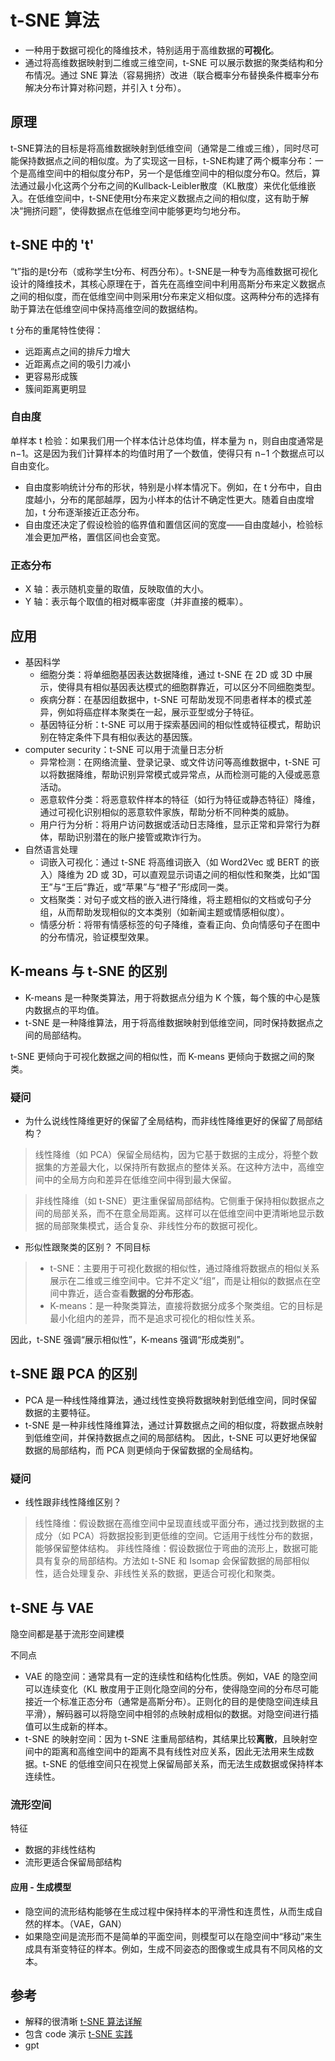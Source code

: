 # t-SNE 算法
* 一种用于数据可视化的降维技术，特别适用于高维数据的**可视化**。
* 通过将高维数据映射到二维或三维空间，t-SNE 可以展示数据的聚类结构和分布情况。通过 SNE 算法（容易拥挤）改进（联合概率分布替换条件概率分布解决分布计算对称问题，并引入 t 分布）。

## 原理
t-SNE算法的目标是将高维数据映射到低维空间（通常是二维或三维），同时尽可能保持数据点之间的相似度。为了实现这一目标，t-SNE构建了两个概率分布：一个是高维空间中的相似度分布P，另一个是低维空间中的相似度分布Q。然后，算法通过最小化这两个分布之间的Kullback-Leibler散度（KL散度）来优化低维嵌入。在低维空间中，t-SNE使用t分布来定义数据点之间的相似度，这有助于解决“拥挤问题”，使得数据点在低维空间中能够更均匀地分布。

## t-SNE 中的 't'

“t”指的是t分布（或称学生t分布、柯西分布）。t-SNE是一种专为高维数据可视化设计的降维技术，其核心原理在于，首先在高维空间中利用高斯分布来定义数据点之间的相似度，而在低维空间中则采用t分布来定义相似度。这两种分布的选择有助于算法在低维空间中保持高维空间的数据结构。

t 分布的重尾特性使得：
* 远距离点之间的排斥力增大
* 近距离点之间的吸引力减小
* 更容易形成簇
* 簇间距离更明显

### 自由度

单样本 t 检验：如果我们用一个样本估计总体均值，样本量为 n，则自由度通常是 n−1。这是因为我们计算样本的均值时用了一个数值，使得只有 n−1 个数据点可以自由变化。

* 自由度影响统计分布的形状，特别是小样本情况下。例如，在 t 分布中，自由度越小，分布的尾部越厚，因为小样本的估计不确定性更大。随着自由度增加，t 分布逐渐接近正态分布。
* 自由度还决定了假设检验的临界值和置信区间的宽度——自由度越小，检验标准会更加严格，置信区间也会变宽。

### 正态分布
* X 轴：表示随机变量的取值，反映取值的大小。
* Y 轴：表示每个取值的相对概率密度（并非直接的概率）。

## 应用

* 基因科学
    * 细胞分类：将单细胞基因表达数据降维，通过 t-SNE 在 2D 或 3D 中展示，使得具有相似基因表达模式的细胞群靠近，可以区分不同细胞类型。
    * 疾病分群：在基因组数据中，t-SNE 可帮助发现不同患者样本的模式差异，例如将癌症样本聚类在一起，展示亚型或分子特征。
    * 基因特征分析：t-SNE 可以用于探索基因间的相似性或特征模式，帮助识别在特定条件下具有相似表达的基因簇。
* computer security：t-SNE 可以用于流量日志分析
    * 异常检测：在网络流量、登录记录、或文件访问等高维数据中，t-SNE 可以将数据降维，帮助识别异常模式或异常点，从而检测可能的入侵或恶意活动。
    * 恶意软件分类：将恶意软件样本的特征（如行为特征或静态特征）降维，通过可视化识别相似的恶意软件家族，帮助分析不同种类的威胁。
    * 用户行为分析：将用户访问数据或活动日志降维，显示正常和异常行为群体，帮助识别潜在的账户接管或欺诈行为。
* 自然语言处理
    * 词嵌入可视化：通过 t-SNE 将高维词嵌入（如 Word2Vec 或 BERT 的嵌入）降维为 2D 或 3D，可以直观显示词语之间的相似性和聚类，比如“国王”与“王后”靠近，或“苹果”与“橙子”形成同一类。
    * 文档聚类：对句子或文档的嵌入进行降维，将主题相似的文档或句子分组，从而帮助发现相似的文本类别（如新闻主题或情感相似度）。
    * 情感分析：将带有情感标签的句子降维，查看正向、负向情感句子在图中的分布情况，验证模型效果。

## K-means 与 t-SNE 的区别
* K-means 是一种聚类算法，用于将数据点分组为 K 个簇，每个簇的中心是簇内数据点的平均值。
* t-SNE 是一种降维算法，用于将高维数据映射到低维空间，同时保持数据点之间的局部结构。

t-SNE 更倾向于可视化数据之间的相似性，而 K-means 更倾向于数据之间的聚类。

### 疑问
* 为什么说线性降维更好的保留了全局结构，而非线性降维更好的保留了局部结构？
>线性降维（如 PCA）保留全局结构，因为它基于数据的主成分，将整个数据集的方差最大化，以保持所有数据点的整体关系。在这种方法中，高维空间中的全局方向和差异在低维空间中得到最大保留。

> 非线性降维（如 t-SNE）更注重保留局部结构。它侧重于保持相似数据点之间的局部关系，而不在意全局距离。这样可以在低维空间中更清晰地显示数据的局部聚集模式，适合复杂、非线性分布的数据可视化。

* 形似性跟聚类的区别？
不同目标
> * t-SNE：主要用于可视化数据的相似性，通过降维将数据点的相似关系展示在二维或三维空间中。它并不定义“组”，而是让相似的数据点在空间中靠近，适合查看**数据的分布形态**。 
> * K-means：是一种聚类算法，直接将数据分成多个聚类组。它的目标是最小化组内的差异，而不是追求可视化的相似性关系。

因此，t-SNE 强调“展示相似性”，K-means 强调“形成类别”。

## t-SNE 跟 PCA 的区别
* PCA 是一种线性降维算法，通过线性变换将数据映射到低维空间，同时保留数据的主要特征。
* t-SNE 是一种非线性降维算法，通过计算数据点之间的相似度，将数据点映射到低维空间，并保持数据点之间的局部结构。
因此，t-SNE 可以更好地保留数据的局部结构，而 PCA 则更倾向于保留数据的全局结构。


### 疑问
* 线性跟非线性降维区别？

> 线性降维：假设数据在高维空间中呈现直线或平面分布，通过找到数据的主成分（如 PCA）将数据投影到更低维的空间。它适用于线性分布的数据，能够保留整体结构。
> 非线性降维：假设数据位于弯曲的流形上，数据可能具有复杂的局部结构。方法如 t-SNE 和 Isomap 会保留数据的局部相似性，适合处理复杂、非线性关系的数据，更适合可视化和聚类。

## t-SNE 与 VAE

隐空间都是基于流形空间建模

不同点
* VAE 的隐空间：通常具有一定的连续性和结构化性质。例如，VAE 的隐空间可以连续变化（KL 散度用于正则化隐空间的分布，使得隐空间的分布尽可能接近一个标准正态分布（通常是高斯分布）。正则化的目的是使隐空间连续且平滑），解码器可以将隐空间中相邻的点映射成相似的数据。对隐空间进行插值可以生成新的样本。
* t-SNE 的映射空间：因为 t-SNE 注重局部结构，其结果比较**离散**，且映射空间中的距离和高维空间中的距离不具有线性对应关系，因此无法用来生成数据。t-SNE 的低维空间只在视觉上保留局部关系，而无法生成数据或保持样本连续性。

### 流形空间
特征
* 数据的非线性结构
* 流形更适合保留局部结构

#### 应用 - 生成模型
* 隐空间的流形结构能够在生成过程中保持样本的平滑性和连贯性，从而生成自然的样本。（VAE，GAN）
* 如果隐空间是流形而不是简单的平面空间，则模型可以在隐空间中“移动”来生成具有渐变特征的样本。例如，生成不同姿态的图像或生成具有不同风格的文本。


## 参考
* 解释的很清晰 [t-SNE 算法详解](https://blog.csdn.net/qq_44015059/article/details/106675444)
* 包含 code 演示 [t-SNE 实践](https://blog.csdn.net/hustqb/article/details/80628721)
* gpt

